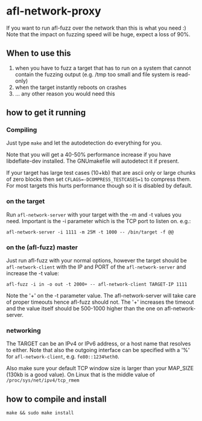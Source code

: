 # afl-network-proxy

If you want to run afl-fuzz over the network than this is what you need :)
Note that the impact on fuzzing speed will be huge, expect a loss of 90%.

## When to use this

1. when you have to fuzz a target that has to run on a system that cannot
   contain the fuzzing output (e.g. /tmp too small and file system is read-only)
2. when the target instantly reboots on crashes
3. ... any other reason you would need this

## how to get it running

### Compiling

Just type `make` and let the autodetection do everything for you.

Note that you will get a 40-50% performance increase if you have libdeflate-dev
installed. The GNUmakefile will autodetect it if present.

If your target has large test cases (10+kb) that are ascii only or large chunks
of zero blocks then set `CFLAGS=-DCOMPRESS_TESTCASES=1` to compress them.
For most targets this hurts performance though so it is disabled by default.

### on the target

Run `afl-network-server` with your target with the -m and -t values you need.
Important is the -i parameter which is the TCP port to listen on.
e.g.:
```
afl-network-server -i 1111 -m 25M -t 1000 -- /bin/target -f @@
```

### on the (afl-fuzz) master

Just run afl-fuzz with your normal options, however the target should be
`afl-network-client` with the IP and PORT of the `afl-network-server` and
increase the -t value:
```
afl-fuzz -i in -o out -t 2000+ -- afl-network-client TARGET-IP 1111
```
Note the '+' on the -t parameter value. The afl-network-server will take
care of proper timeouts hence afl-fuzz should not. The '+' increases the
timeout and the value itself should be 500-1000 higher than the one on 
afl-network-server.

### networking

The TARGET can be an IPv4 or IPv6 address, or a host name that resolves to
either. Note that also the outgoing interface can be specified with a '%' for
`afl-network-client`, e.g. `fe80::1234%eth0`.

Also make sure your default TCP window size is larger than your MAP_SIZE
(130kb is a good value).
On Linux that is the middle value of `/proc/sys/net/ipv4/tcp_rmem` 

## how to compile and install

`make && sudo make install`

